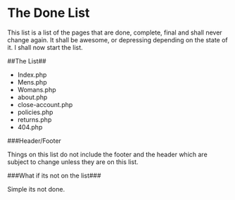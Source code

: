 The Done List
===============
This list is a list of the pages that are done, complete, final and shall never change again. It shall be awesome, or depressing depending on the state of it. I shall now start the list.

##The List##

* Index.php
* Mens.php
* Womans.php
* about.php
* close-account.php
* policies.php
* returns.php
* 404.php

###Header/Footer

Things on this list do not include the footer and the header which are subject to change unless they are on this list.

###What if its not on the list###

Simple its not done.


